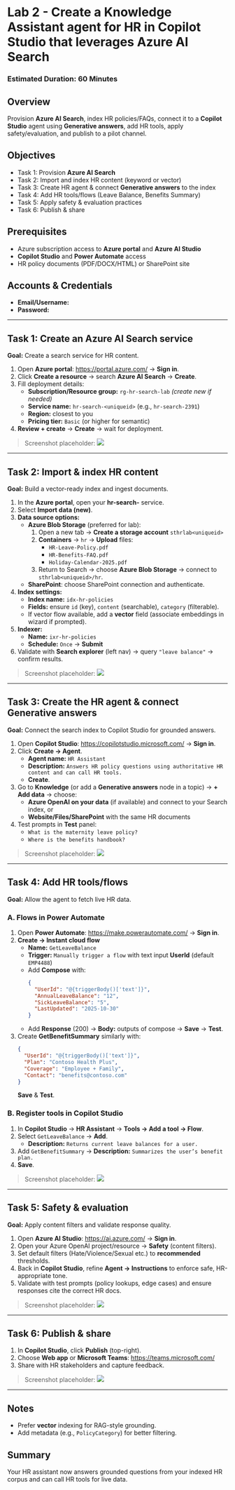 # Lab 2 - Create a Knowledge Assistant agent for HR in Copilot Studio that leverages Azure AI Search

### Estimated Duration: 60 Minutes

## Overview
Provision **Azure AI Search**, index HR policies/FAQs, connect it to a **Copilot Studio** agent using **Generative answers**, add HR tools, apply safety/evaluation, and publish to a pilot channel.

## Objectives
- Task 1: Provision **Azure AI Search**  
- Task 2: Import and index HR content (keyword or vector)  
- Task 3: Create HR agent & connect **Generative answers** to the index  
- Task 4: Add HR tools/flows (Leave Balance, Benefits Summary)  
- Task 5: Apply safety & evaluation practices  
- Task 6: Publish & share

## Prerequisites
- Azure subscription access to **Azure portal** and **Azure AI Studio**  
- **Copilot Studio** and **Power Automate** access  
- HR policy documents (PDF/DOCX/HTML) or SharePoint site

## Accounts & Credentials
- **Email/Username:** <inject key="AzureAdUserEmail"></inject>  
- **Password:** <inject key="AzureAdUserPassword"></inject>

---

## Task 1: Create an Azure AI Search service

**Goal:** Create a search service for HR content.

1. Open **Azure portal**: <https://portal.azure.com/> → **Sign in**.  
2. Click **Create a resource** → search **Azure AI Search** → **Create**.  
3. Fill deployment details:  
   - **Subscription/Resource group:** `rg-hr-search-lab` *(create new if needed)*  
   - **Service name:** `hr-search-<uniqueid>` (e.g., `hr-search-2391`)  
   - **Region:** closest to you  
   - **Pricing tier:** `Basic` (or higher for semantic)  
4. **Review + create** → **Create** → wait for deployment.

> Screenshot placeholder: ![](../media/lab2-t1-create-search.png)

---

## Task 2: Import & index HR content

**Goal:** Build a vector-ready index and ingest documents.

1. In the **Azure portal**, open your **hr-search-<uniqueid>** service.  
2. Select **Import data (new)**.  
3. **Data source options:**  
   - **Azure Blob Storage** (preferred for lab):  
     1. Open a new tab → **Create a storage account** `sthrlab<uniqueid>`  
     2. **Containers** → `hr` → **Upload** files:  
        - `HR-Leave-Policy.pdf`  
        - `HR-Benefits-FAQ.pdf`  
        - `Holiday-Calendar-2025.pdf`  
     3. Return to Search → choose **Azure Blob Storage** → connect to `sthrlab<uniqueid>/hr`.  
   - **SharePoint**: choose SharePoint connection and authenticate.
4. **Index settings:**  
   - **Index name:** `idx-hr-policies`  
   - **Fields:** ensure `id` (key), `content` (searchable), `category` (filterable).  
   - If vector flow available, add a **vector** field (associate embeddings in wizard if prompted).  
5. **Indexer:**  
   - **Name:** `ixr-hr-policies`  
   - **Schedule:** `Once` → **Submit**  
6. Validate with **Search explorer** (left nav) → query `"leave balance"` → confirm results.

> Screenshot placeholder: ![](../media/lab2-t2-index.png)

---

## Task 3: Create the HR agent & connect Generative answers

**Goal:** Connect the search index to Copilot Studio for grounded answers.

1. Open **Copilot Studio**: <https://copilotstudio.microsoft.com/> → **Sign in**.  
2. Click **Create → Agent**.  
   - **Agent name:** `HR Assistant`  
   - **Description:** `Answers HR policy questions using authoritative HR content and can call HR tools.`  
   - **Create**.
3. Go to **Knowledge** (or add a **Generative answers** node in a topic) → **+ Add data** → choose:  
   - **Azure OpenAI on your data** (if available) and connect to your Search index, or  
   - **Website/Files/SharePoint** with the same HR documents
4. Test prompts in **Test** panel:  
   - `What is the maternity leave policy?`  
   - `Where is the benefits handbook?`

> Screenshot placeholder: ![](../media/lab2-t3-agent-knowledge.png)

---

## Task 4: Add HR tools/flows

**Goal:** Allow the agent to fetch live HR data.

### A. Flows in Power Automate
1. Open **Power Automate**: <https://make.powerautomate.com/> → **Sign in**.  
2. **Create → Instant cloud flow**  
   - **Name:** `GetLeaveBalance`  
   - **Trigger:** `Manually trigger a flow` with text input **UserId** (default `EMP4488`)  
   - Add **Compose** with:
     ```json
     {
       "UserId": "@{triggerBody()['text']}",
       "AnnualLeaveBalance": "12",
       "SickLeaveBalance": "5",
       "LastUpdated": "2025-10-30"
     }
     ```
   - Add **Response** (200) → **Body:** outputs of compose → **Save** → **Test**.
3. Create **GetBenefitSummary** similarly with:
   ```json
   {
     "UserId": "@{triggerBody()['text']}",
     "Plan": "Contoso Health Plus",
     "Coverage": "Employee + Family",
     "Contact": "benefits@contoso.com"
   }
   ```
   **Save** & **Test**.

### B. Register tools in Copilot Studio
1. In **Copilot Studio** → **HR Assistant** → **Tools → Add a tool → Flow**.  
2. Select `GetLeaveBalance` → **Add**.  
   - **Description:** `Returns current leave balances for a user.`
3. Add `GetBenefitSummary` → **Description:** `Summarizes the user’s benefit plan.`  
4. **Save**.

> Screenshot placeholder: ![](../media/lab2-t4-tools.png)

---

## Task 5: Safety & evaluation

**Goal:** Apply content filters and validate response quality.

1. Open **Azure AI Studio**: <https://ai.azure.com/> → **Sign in**.  
2. Open your Azure OpenAI project/resource → **Safety** (content filters).  
3. Set default filters (Hate/Violence/Sexual etc.) to **recommended** thresholds.  
4. Back in **Copilot Studio**, refine **Agent → Instructions** to enforce safe, HR-appropriate tone.  
5. Validate with test prompts (policy lookups, edge cases) and ensure responses cite the correct HR docs.

> Screenshot placeholder: ![](../media/lab2-t5-safety.png)

---

## Task 6: Publish & share

1. In **Copilot Studio**, click **Publish** (top-right).  
2. Choose **Web app** or **Microsoft Teams**: <https://teams.microsoft.com/>  
3. Share with HR stakeholders and capture feedback.

> Screenshot placeholder: ![](../media/lab2-t6-publish.png)

---

## Notes
- Prefer **vector** indexing for RAG-style grounding.  
- Add metadata (e.g., `PolicyCategory`) for better filtering.

<validation step="lab2-validate-hr-assistant" />

## Summary
Your HR assistant now answers grounded questions from your indexed HR corpus and can call HR tools for live data.
